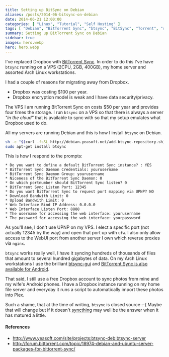 ```yaml
---
title: Setting up BitSync on Debian
aliases: /posts/2014-06-bitsync-on-debian
date: 2014-06-21 12:00:00
categories: [ "Linux", "Tutorial", "Self Hosting" ]
tags: [ "Debian", "BitTorrent Sync", "btsync", "BitSync", "Torrent", "syncthing", "Dropbox" ]
summary: Setting up BitTorrent Sync on Debian
sidebar: true
images: hero.webp
hero: hero.webp
---
```


I've replaced Dropbox with [BitTorrent Sync](http://www.bittorrent.com/sync).
In order to do this I've have `btsync` running on a VPS (2CPU, 2GB, 400GB), my
home server and assorted Arch Linux workstations.

I had a couple of reasons for migrating away from Dropbox.

  * Dropbox was costing $100 per year.
  * Dropbox encryption model is weak and I have data security/privacy.

The VPS I am running BitTorrent Sync on costs $50 per year and provides four
times the storage. I run `btsync` on a VPS so that there is always a server
*"in the cloud"* that is available to sync with so that my setup emulates what
Dropbox used to do.

All my servers are running Debian and this is how I install `btsync` on
Debian.

```bash
sh -c "$(curl -fsSL http://debian.yeasoft.net/add-btsync-repository.sh)"
sudo apt-get install btsync
```

This is how I respond to the prompts:

```text
* Do you want to define a default BitTorrent Sync instance? : YES
* BitTorrent Sync Daemon Credentials: yourusername
* BitTorrent Sync Daemon Group: yourusername
* Niceness of the BitTorrent Sync Daemon: 0
* On which portnumber should BitTorrent Sync listen? 0
* BitTorrent Sync Listen Port: 12345
* Do you want BitTorrent Sync to request port mapping via UPNP? NO
* Download Bandwith Limit: 0
* Upload Bandwith Limit: 0
* Web Interface Bind IP Address: 0.0.0.0
* Web Interface Listen Port: 8888
* The username for accessing the web interface: yourusername
* The password for accessing the web interface: yourpassword
```

As you'll see, I don't use UPNP on my VPS. I elect a specific port (not
actually 12345 by the way) and open that port up with `ufw`. I also only
allow access to the WebUI port from another server I own which reverse
proxies via `nginx`.

`btsync` works really well, I have it syncing hundreds of thousands of
files  that amount to several hundred gigabytes of data. On my Arch Linux
workstations I use the brilliant [btsync-gui](http://www.yeasoft.com/site/projects:btsync-deb:btsync-gui)
and [BitTorrent Sync is also available for Android](https://play.google.com/store/apps/details?id=com.bittorrent.sync).

That said, I still use a free Dropbox account to sync photos from mine and my
wife's Android phones. I have a Dropbox instance running on my home file server
and everyday it runs a script to automatically import these photos into Plex.

Such a shame, that at the time of writing, `btsync` is closed source :-(
Maybe that will change but if it doesn't [syncthing](http://syncthing.net/)
may well be the answer when it has matured a little.

#### References

  * <http://www.yeasoft.com/site/projects:btsync-deb:btsync-server>
  * <http://forum.bittorrent.com/topic/18974-debian-and-ubuntu-server-packages-for-bittorrent-sync/>
